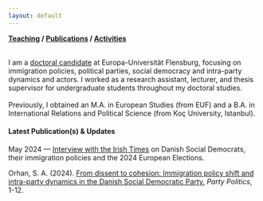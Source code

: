 ```yaml
---
layout: default
---
```

**[Teaching](./teaching.html) / [Publications](./publications.html) / [Activities](./activities.html)**

<br>
I am a <a href="https://www.uni-flensburg.de/powi/wer-wir-sind/wissenschaftliche-mitarbeiterinnen-und-mitarbeiter/suat-alper-orhan-ma">doctoral candidate</a> at Europa-Universität Flensburg, focusing on immigration policies, political parties, social democracy and intra-party dynamics and actors.
I worked as a research assistant, lecturer, and thesis supervisor for undergraduate students throughout my doctoral studies. <br><br>
Previously, I obtained an M.A. in European Studies (from EUF) and a B.A. in International Relations and Political Science (from Koç University, Istanbul).<br>

#### Latest Publication(s) & Updates

May 2024 — [Interview with the Irish Times](https://www.irishtimes.com/world/europe/2024/05/29/how-denmarks-social-democrats-stole-far-right-thunder-on-migration/) on Danish Social Democrats, their immigration policies and the 2024 European Elections.

Orhan, S. A. (2024). [From dissent to cohesion: Immigration policy shift and intra-party dynamics in the Danish Social Democratic Party.](https://doi.org/10.1177/13540688241234785) _Party Politics_, 1-12.
